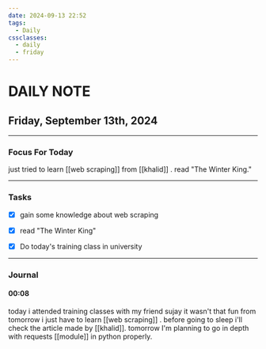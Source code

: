 ```yaml
---
date: 2024-09-13 22:52
tags:
  - Daily
cssclasses:
  - daily
  - friday
---
```

# DAILY NOTE
## Friday, September 13th, 2024
***
### Focus For Today


just tried to learn [[web scraping]] from [[khalid]] . read "The Winter King."


***
### Tasks

- [x] gain some knowledge about web scraping
- [x] read "The Winter King"
- [x] Do today's training class in university


***
### Journal

#### 00:08
today i attended training classes with my friend sujay it wasn't that fun from tomorrow i just have to learn [[web scraping]] . before going to sleep i'll check the article made by [[khalid]]. tomorrow I'm planning to go in depth with requests [[module]] in python properly.